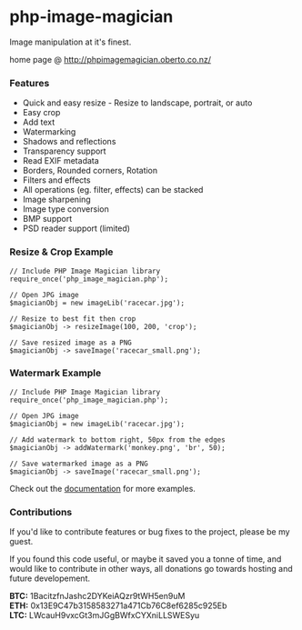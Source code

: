 # php-image-magician


Image manipulation at it's finest.

home page @ http://phpimagemagician.oberto.co.nz/


### Features
* Quick and easy resize - Resize to landscape, portrait, or auto
* Easy crop
* Add text
* Watermarking
* Shadows and reflections
* Transparency support
* Read EXIF metadata
* Borders, Rounded corners, Rotation
* Filters and effects
* All operations (eg. filter, effects) can be stacked
* Image sharpening
* Image type conversion
* BMP support
* PSD reader support (limited)


### Resize &amp; Crop Example
						
    // Include PHP Image Magician library
    require_once('php_image_magician.php');

    // Open JPG image
    $magicianObj = new imageLib('racecar.jpg');

    // Resize to best fit then crop
    $magicianObj -> resizeImage(100, 200, 'crop');

    // Save resized image as a PNG
    $magicianObj -> saveImage('racecar_small.png');
			
      

### Watermark Example

    // Include PHP Image Magician library
    require_once('php_image_magician.php');

    // Open JPG image
    $magicianObj = new imageLib('racecar.jpg');

    // Add watermark to bottom right, 50px from the edges
    $magicianObj -> addWatermark('monkey.png', 'br', 50);

    // Save watermarked image as a PNG
    $magicianObj -> saveImage('racecar_small.png');      
    
    
Check out the [documentation](http://phpimagemagician.jarrodoberto.com/docs.html) for more examples.

### Contributions
If you'd like to contribute features or bug fixes to the project, please be my guest.

If you found this code useful, or maybe it saved you a tonne of time, and would like to contribute in other ways, all donations go towards hosting and future developement.

**BTC:** 1BacitzfnJashc2DYKeiAQzr9tWH5en9uM  
**ETH:** 0x13E9C47b3158583271a471Cb76C8ef6285c925Eb  
**LTC:** LWcauH9vxcGt3mJGgBWfxCYXniLLSWESyu 

